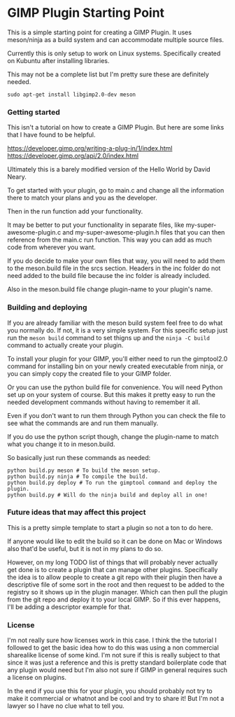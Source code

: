 # GIMP Plugin Starting Point

This is a simple starting point for creating a GIMP Plugin. It uses meson/ninja
as a build system and can accommodate multiple source files.

Currently this is only setup to work on Linux systems. Specifically created on
Kubuntu after installing libraries.

This may not be a complete list but I'm pretty sure these are definitely
needed.

```
sudo apt-get install libgimp2.0-dev meson
```

### Getting started

This isn't a tutorial on how to create a GIMP Plugin. But here are some links
that I have found to be helpful.

https://developer.gimp.org/writing-a-plug-in/1/index.html
https://developer.gimp.org/api/2.0/index.html

Ultimately this is a barely modified version of the Hello World by David Neary.

To get started with your plugin, go to main.c and change all the information
there to match your plans and you as the developer.

Then in the run function add your functionality.

It may be better to put your functionality in separate files, like
my-super-awesome-plugin.c and my-super-awesome-plugin.h files that you can then
reference from the main.c run function. This way you can add as much code from
wherever you want.

If you do decide to make your own files that way, you will need to add them to
the meson.build file in the srcs section. Headers in the inc folder do not need
added to the build file because the inc folder is already included.

Also in the meson.build file change plugin-name to your plugin's name.

### Building and deploying

If you are already familiar with the meson build system feel free to do what
you normally do. If not, it is a very simple system. For this specific setup
just run the `meson build` command to set thigns up and the `ninja -C build`
command to actually create your plugin.

To install your plugin for your GIMP, you'll either need to run the gimptool2.0
command for installing bin on your newly created executable from ninja, or
you can simply copy the created file to your GIMP folder.

Or you can use the python build file for convenience. You will need Python
set up on your system of course. But this makes it pretty easy to run the
needed development commands without having to remember it all.

Even if you don't want to run them through Python you can check the file to
see what the commands are and run them manually.

If you do use the python script though, change the plugin-name to match what
you change it to in meson.build.

So basically just run these commands as needed:

```
python build.py meson # To build the meson setup.
python build.py ninja # To compile the build.
python build.py deploy # To run the gimptool command and deploy the plugin.
python build.py # Will do the ninja build and deploy all in one!
```

### Future ideas that may affect this project

This is a pretty simple template to start a plugin so not a ton to do here.

If anyone would like to edit the build so it can be done on Mac or Windows also
that'd be useful, but it is not in my plans to do so.

However, on my long TODO list of things that will probably never actually get
done is to create a plugin that can manage other plugins. Specifically the idea
is to allow people to create a git repo with their plugin then have a
descriptive file of some sort in the root and then request to be added to the
registry so it shows up in the plugin manager. Which can then pull the plugin
from the git repo and deploy it to your local GIMP. So if this ever happens,
I'll be adding a descriptor example for that.

### License

I'm not really sure how licenses work in this case. I think the the tutorial I
followed to get the basic idea how to do this was using a non commercial
sharealike license of some kind. I'm not sure if this is really subject to that
since it was just a reference and this is pretty standard boilerplate code that
any plugin would need but I'm also not sure if GIMP in general requires such a
license on plugins.

In the end if you use this for your plugin, you should probably not try to
make it commercial or whatnot and be cool and try to share it! But I'm not
a lawyer so I have no clue what to tell you.
